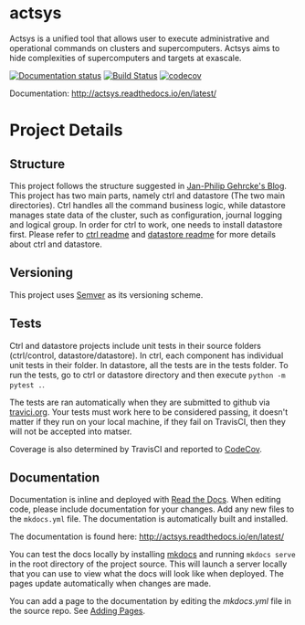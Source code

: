 # actsys
Actsys is a unified tool that allows user to execute administrative and operational commands on clusters and supercomputers. Actsys aims to hide complexities of supercomputers and targets at exascale. 

[![Documentation status](https://readthedocs.org/projects/actsys/badge/?version=latest)](http://actsys.readthedocs.io/en/latest/) [![Build Status](https://travis-ci.org/intel-ctrlsys/actsys.svg?branch=master)](https://travis-ci.org/intel-ctrlsys/actsys) [![codecov](https://codecov.io/gh/intel-ctrlsys/actsys/branch/master/graph/badge.svg)](https://codecov.io/gh/intel-ctrlsys/actsys)

Documentation: http://actsys.readthedocs.io/en/latest/

# Project Details

## Structure

This project follows the structure suggested in [Jan-Philip Gehrcke's Blog](https://gehrcke.de/2014/02/distributing-a-python-command-line-application/).
This project has two main parts, namely ctrl and datastore (The two main directories). Ctrl handles all the command business logic, while datastore manages state data of the cluster, such as configuration, journal logging and logical group. In order for ctrl to work, one needs to install datastore first. Please refer to [ctrl readme](https://github.com/intel-ctrlsys/actsys/blob/master/ctrl/README.md) and [datastore readme](https://github.com/intel-ctrlsys/actsys/blob/master/datastore/README.md) for more details about ctrl and datastore.

## Versioning

This project uses [Semver](http://semver.org/) as its versioning scheme.

## Tests

Ctrl and datastore projects include unit tests in their source folders (ctrl/control, datastore/datastore). In ctrl, each component has individual unit tests in their folder. In datastore, all the tests are in the tests folder. To run the tests, go to ctrl or datastore directory and then execute `python -m pytest .`.

The tests are ran automatically when they are submitted to github via [travici.org](https://travis-ci.org/intel-ctrlsys/actsys). Your tests must work here to be considered passing, it doesn't matter if they run on your local machine, if they fail on TravisCI, then they will not be accepted into matser.

Coverage is also determined by TravisCI and reported to [CodeCov](https://codecov.io/gh/intel-ctrlsys/actsys).

## Documentation

Documentation is inline and deployed with [Read the Docs](http://actsys.readthedocs.io/en/latest/). When editing code, please include documentation for your changes. Add any new files to the `mkdocs.yml` file. The documentation is automatically built and installed.

The documentation is found here: http://actsys.readthedocs.io/en/latest/

You can test the docs locally by installing [mkdocs](http://www.mkdocs.org/) and running `mkdocs serve` in the root directory of the project source. This will launch a server locally that you can use to view what the docs will look like when deployed. The pages update automatically when changes are made.

You can add a page to the documentation by editing the *mkdocs.yml* file in the source repo. See [Adding Pages](http://www.mkdocs.org/#adding-pages).
